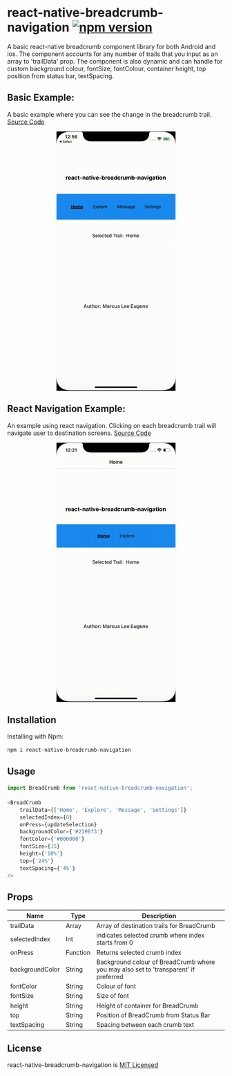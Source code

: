 # react-native-breadcrumb-navigation [![npm version](https://badge.fury.io/js/react-native-breadcrumb-navigation.svg)](https://badge.fury.io/js/react-native-breadcrumb-navigation)
A basic react-native breadcrumb component library for both Android and ios. The component accounts for any number of trails that you input as an array to 'trailData' prop. The component is also dynamic and can handle for custom background colour, fontSize, fontColour, container height, top position from status bar, textSpacing.

## Basic Example:
A basic example where you can see the change in the breadcrumb trail. [Source Code](https://github.com/marcusleeeugene/react-native-breadcrumb-navigation/blob/master/examples/Basic/App.js)
<p align="center">
  <img align="center" src="https://github.com/marcusleeeugene/react-native-breadcrumb-navigation/blob/master/examples/Basic/Basic%20Example.gif?raw=true" height="600">
</p>

## React Navigation Example:
 An example using react navigation. Clicking on each breadcrumb trail will navigate user to destination screens. [Source Code](https://github.com/marcusleeeugene/react-native-breadcrumb-navigation/tree/master/examples/ReactNavigation/screens)
 <p align="center">
   <img align="center" src="https://github.com/marcusleeeugene/react-native-breadcrumb-navigation/blob/master/examples/ReactNavigation/React%20Navigation%20Example.gif?raw=true" height="600">
 </p>

## Installation
Installing with Npm:
```
npm i react-native-breadcrumb-navigation
```

## Usage
```js
import BreadCrumb from 'react-native-breadcrumb-navigation';

<BreadCrumb
    trailData={['Home', 'Explore', 'Message', 'Settings']}
    selectedIndex={0}
    onPress={updateSelection}
    backgroundColor={'#2196f3'}
    fontColor={'#000000'}
    fontSize={15}
    height={'10%'}
    top={'24%'}
    textSpacing={'4%'}
/>
 ```
## Props
| Name | Type | Description
| ------------- | ------------- | ------------- |
| trailData | Array | Array of destination trails for BreadCrumb  |
| selectedIndex | Int | indicates selected crumb where index starts from 0 |
| onPress | Function | Returns selected crumb index  |
| backgroundColor | String | Background colour of BreadCrumb where you may also set to 'transparent' if preferred  |
| fontColor | String | Colour of font  |
| fontSize | String | Size of font |
| height | String | Height of container for BreadCrumb  |
| top | String | Position of BreadCrumb from Status Bar  |
| textSpacing | String | Spacing between each crumb text |

## License
react-native-breadcrumb-navigation is [MIT Licensed](https://github.com/marcusleeeugene/react-native-breadcrumb-navigation/LICENSE.txt)

